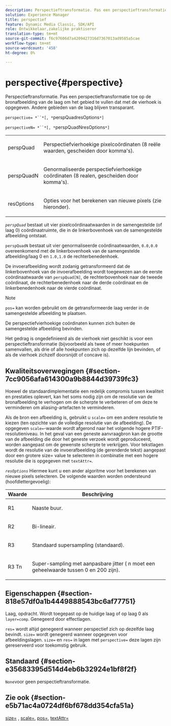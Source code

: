 ```yaml
---
description: Perspectieftransformatie. Pas een perspectieftransformatie toe op de bronafbeelding van de laag om het gebied te vullen dat met de vierhoek is opgegeven. Andere gebieden van de laag blijven transparant.
solution: Experience Manager
title: perspectief
feature: Dynamic Media Classic, SDK/API
role: Ontwikkelaar,zakelijke praktiserer
translation-type: tm+mt
source-git-commit: f6c97606d7a4209427316d7367013ad9585a5cae
workflow-type: tm+mt
source-wordcount: '458'
ht-degree: 0%

---
```



# perspective{#perspective}

Perspectieftransformatie. Pas een perspectieftransformatie toe op de bronafbeelding van de laag om het gebied te vullen dat met de vierhoek is opgegeven. Andere gebieden van de laag blijven transparant.

`perspective= *``*[, *`perspQuadresOptions`*]`

`perspectiveN= *``*[, *`perspQuadNresOptions`*]`

<table id="simpletable_4BD38BBF53964F7D97B9E58914C97B3F"> 
 <tr class="strow"> 
  <td class="stentry"> <p><span class="varname"> perspQuad</span> </p></td> 
  <td class="stentry"> <p>Perspectiefvierhoekige pixelcoördinaten (8 reële waarden, gescheiden door komma's). </p></td> 
 </tr> 
 <tr class="strow"> 
  <td class="stentry"> <p><span class="varname"> perspQuadN</span> </p></td> 
  <td class="stentry"> <p>Genormaliseerde perspectiefvierhoekige coördinaten (8 realen, gescheiden door komma's). </p></td> 
 </tr> 
 <tr class="strow"> 
  <td class="stentry"> <p><span class="varname"> resOptions</span> </p></td> 
  <td class="stentry"> <p>Opties voor het berekenen van nieuwe pixels (zie hieronder). </p></td> 
 </tr> 
</table>

*`perspQuad`* bestaat uit vier pixelcoördinaatwaarden in de samengestelde (of laag 0) coördinaatruimte, die in de linkerbovenhoek van de samengestelde afbeelding ontstaat.

`perspQuadN` bestaat uit vier genormaliseerde coördinaatwaarden,  `0.0,0.0` overeenkomend met de linkerbovenhoek van de samengestelde afbeelding/laag 0 en  `1.0,1.0` de rechterbenedenhoek.

De invoerafbeelding wordt zodanig getransformeerd dat de linkerbovenhoek van de invoerafbeelding wordt toegewezen aan de eerste coördinaatwaarde van `perspQuad[N]`, de rechterbovenhoek naar de tweede coördinaat, de rechterbenedenhoek naar de derde coördinaat en de linkerbenedenhoek naar de vierde coördinaat.

>[!NOTE]
>
>`pos=` kan worden gebruikt om de getransformeerde laag verder in de samengestelde afbeelding te plaatsen.

De perspectiefvierhoekige coördinaten kunnen zich buiten de samengestelde afbeelding bevinden.

Het gedrag is ongedefinieerd als de vierhoek niet geschikt is voor een perspectieftransformatie (bijvoorbeeld als twee of meer hoekpunten samenvallen, als drie of alle hoekpunten zich op dezelfde lijn bevinden, of als de vierhoek zichzelf doorsnijdt of concave is).

## Kwaliteitsoverwegingen {#section-7cc9056afa614300a9b8844d39739fc3}

Hoewel de standaardimplementatie een redelijk compromis tussen kwaliteit en prestaties oplevert, kan het soms nodig zijn om de resolutie van de bronafbeelding te verhogen om de scherpte te verbeteren of om deze te verminderen om aliasing-artefacten te verminderen.

Als de bron een afbeelding is, gebruikt u `scale=` om een andere resolutie te kiezen (ten opzichte van de volledige resolutie van de afbeelding). De opgegeven `scale=`-waarde wordt afgerond naar het volgende hogere PTIF-resolutieniveau. In het geval van een geneste aanvraagbron kan de grootte van de afbeelding die door het geneste verzoek wordt geproduceerd, worden aangepast om de gewenste scherpte te verkrijgen. Voor tekstlagen wordt de resolutie van de invoerafbeelding (de gerenderde tekst) aangepast door een grotere size= value te selecteren in combinatie met een hogere resolutie die is opgegeven met `textAttr=`.

*`resOptions`* Hiermee kunt u een ander algoritme voor het berekenen van nieuwe pixels selecteren. De volgende waarden worden ondersteund (hoofdlettergevoelig):

<table id="table_0F20007986324E228096888ED37219C0"> 
 <thead> 
  <tr> 
   <th class="entry"> <b> Waarde</b> </th> 
   <th class="entry"> <b> Beschrijving</b> </th> 
  </tr> 
 </thead>
 <tbody> 
  <tr> 
   <td> <p> <span class="codeph"> R1</span> </p> </td> 
   <td> <p> Naaste buur. </p> </td> 
  </tr> 
  <tr> 
   <td> <p> <span class="codeph"> R2</span> </p> </td> 
   <td> <p> Bi-lineair. </p> </td> 
  </tr> 
  <tr> 
   <td> <p> <span class="codeph"> R3</span> </p> </td> 
   <td> <p> Standaard supersampling (standaard). </p> </td> 
  </tr> 
  <tr> 
   <td> <p> <span class="codeph">R3<span class="varname"> Tn</span></span> </p> </td> 
   <td> <p> Super-sampling met aanpasbare jitter (<span class="varname"> n</span> moet een geheelwaarde tussen 0 en 200 zijn). </p> </td> 
  </tr> 
 </tbody> 
</table>

## Eigenschappen {#section-818e57df0a1b4449888543bc6af77751}

Laag, opdracht. Wordt toegepast op de huidige laag of op laag 0 als `layer=comp`. Genegeerd door effectlagen.

`res=` wordt altijd genegeerd wanneer perspectief zich op dezelfde laag bevindt. `size=` wordt genegeerd wanneer opgegeven voor afbeeldingslagen. `size=` en  `res=` in lagen met  `perspective=` deze lagen zijn gereserveerd voor toekomstig gebruik.

## Standaard {#section-e35683395d514d4eb6b32924e1bf8f2f}

`None`voor geen perspectieftransformatie.

## Zie ook {#section-e5b71ac4a0724df6bf678dd354cfa51a}

[size=](../../../../../is-api/http-ref/image-serving-api-ref/c-http-protocol-reference/c-data-types/r-size.md#reference-04d383f32c7b4003bed9978cb854747b) ,  [scale=](../../../../../is-api/http-ref/image-serving-api-ref/c-http-protocol-reference/c-command-reference/r-is-http-scale.md#reference-098c30cea1764f189e6f7c7e400cc065),  [pos=](../../../../../is-api/http-ref/image-serving-api-ref/c-http-protocol-reference/c-command-reference/r-pos.md#reference-65de948f4b404f1182b22119ca332143),  [textAttr=](../../../../../is-api/http-ref/image-serving-api-ref/c-http-protocol-reference/c-command-reference/r-textattr.md#reference-ff00484fa3244286abeff34911f7ec0d)
